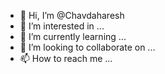 - 👋 Hi, I’m @Chavdaharesh
- 👀 I’m interested in ...
- 🌱 I’m currently learning ...
- 💞️ I’m looking to collaborate on ...
- 📫 How to reach me ...

<!---
Chavdaharesh/Chavdaharesh is a ✨ special ✨ repository because its `README.md` (this file) appears on your GitHub profile.
You can click the Preview link to take a look at your changes.
--->
